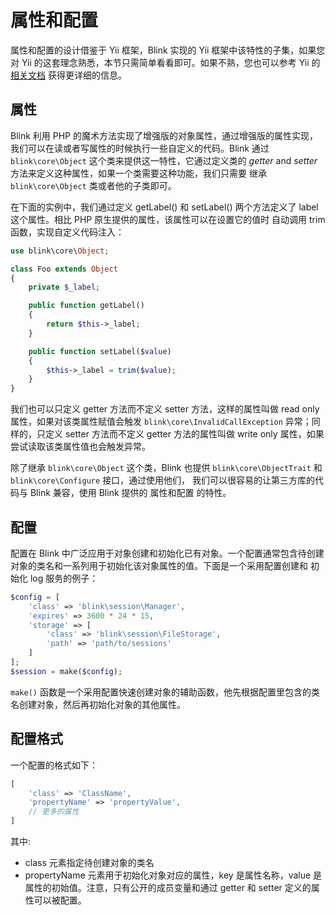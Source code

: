 属性和配置
========

属性和配置的设计借鉴于 Yii 框架，Blink 实现的 Yii 框架中该特性的子集，如果您对 Yii 的这套理念熟悉，本节只需简单看看即可。如果不熟，您也可以参考
Yii 的[相关文档](https://github.com/yiisoft/yii2/blob/master/docs/guide/concept-configurations.md) 获得更详细的信息。


属性
----

Blink 利用 PHP 的魔术方法实现了增强版的对象属性，通过增强版的属性实现，我们可以在读或者写属性的时候执行一些自定义的代码。Blink 通过
`blink\core\Object` 这个类来提供这一特性，它通过定义类的 *getter* and *setter* 方法来定义这种属性，如果一个类需要这种功能，我们只需要
继承 `blink\core\Object` 类或者他的子类即可。

在下面的实例中，我们通过定义 getLabel() 和 setLabel() 两个方法定义了 label 这个属性。相比 PHP 原生提供的属性，该属性可以在设置它的值时
自动调用 trim 函数，实现自定义代码注入：


```php
use blink\core\Object;

class Foo extends Object
{
    private $_label;

    public function getLabel()
    {
        return $this->_label;
    }

    public function setLabel($value)
    {
        $this->_label = trim($value);
    }
}
```

我们也可以只定义 getter 方法而不定义 setter 方法，这样的属性叫做 read only 属性，如果对该类属性赋值会触发 `blink\core\InvalidCallException`
异常；同样的，只定义 setter 方法而不定义 getter 方法的属性叫做 write only 属性，如果尝试读取该类属性值也会触发异常。


除了继承 `blink\core\Object` 这个类，Blink 也提供 `blink\core\ObjectTrait` 和 `blink\core\Configure` 接口，通过使用他们，
我们可以很容易的让第三方库的代码与 Blink 兼容，使用 Blink 提供的 属性和配置 的特性。


配置
----

配置在 Blink 中广泛应用于对象创建和初始化已有对象。一个配置通常包含待创建对象的类名和一系列用于初始化该对象属性的值。下面是一个采用配置创建和
初始化 log 服务的例子：


```php
$config = [
    'class' => 'blink\session\Manager',
    'expires' => 3600 * 24 * 15,
    'storage' => [
        'class' => 'blink\session\FileStorage',
        'path' => 'path/to/sessions'
    ]
];
$session = make($config);
```

`make()` 函数是一个采用配置快速创建对象的辅助函数，他先根据配置里包含的类名创建对象，然后再初始化对象的其他属性。


配置格式
-------

一个配置的格式如下：

```php
[
    'class' => 'ClassName',
    'propertyName' => 'propertyValue',
    // 更多的属性
]
```

其中:

* class 元素指定待创建对象的类名
* propertyName 元素用于初始化对象对应的属性，key 是属性名称，value 是属性的初始值。注意，只有公开的成员变量和通过 getter 和 setter 定义的属性可以被配置。
